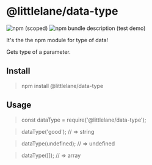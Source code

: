 # @littlelane/data-type

![npm (scoped)](https://img.shields.io/badge/npm-v2.0.0-blue.svg) ![npm bundle description (test demo)](https://img.shields.io/badge/minified%20size-141B-green.svg)

It's the the npm module for type of data!

Gets type of a parameter.

## Install

> npm install @littlelane/data-type

## Usage

> const dataType = require('@littlelane/data-type');

> dataType('good');
> // => string

> dataType(undefined);
> // => undefined

> dataType([]);
> // => array